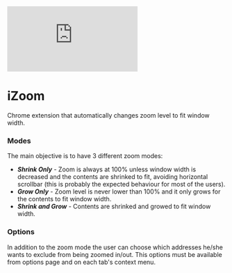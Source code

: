 [![Analytics](https://ga-beacon.appspot.com/UA-55655362-1/joaope/izoom/readme.markdown)](https://github.com/joaope/izoom)

# iZoom #

Chrome extension that automatically changes zoom level to fit window width.


### Modes ###

The main objective is to have 3 different zoom modes:

* ***Shrink Only*** - Zoom is always at 100% unless window width is decreased and the contents are shrinked to fit, avoiding horizontal scrollbar (this is probably the expected behaviour for most of the users).
* ***Grow Only*** - Zoom level is never lower than 100% and it only grows for the contents to fit window width.
* ***Shrink and Grow*** - Contents are shrinked and growed to fit window width.


### Options ###

In addition to the zoom mode the user can choose which addresses he/she wants to exclude from being zoomed in/out. This options must be available from options page and on each tab's context menu.
